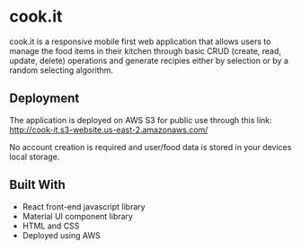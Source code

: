 # cook.it
cook.it is a responsive mobile first web application that allows users to manage the food items in their kitchen through basic CRUD (create, read, update, delete) operations and generate recipies either by selection or by a random selecting algorithm.

## Deployment
The application is deployed on AWS S3 for public use through this link: http://cook-it.s3-website.us-east-2.amazonaws.com/

No account creation is required and user/food data is stored in your devices local storage.

## Built With
- React front-end javascript library
- Material UI component library
- HTML and CSS
- Deployed using AWS
